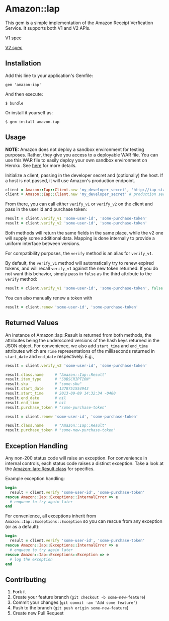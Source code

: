 # Amazon::Iap

This gem is a simple implementation of the Amazon Receipt Verfication Service. It supports both V1 and V2 APIs.

[V1 spec](https://developer.amazon.com/sdk/in-app-purchasing/documentation/rvs.html)

[V2 spec](https://developer.amazon.com/public/apis/earn/in-app-purchasing/docs-v2/verifying-receipts-in-iap-2.0)

## Installation

Add this line to your application's Gemfile:

    gem 'amazon-iap'

And then execute:

    $ bundle

Or install it yourself as:

    $ gem install amazon-iap

## Usage

**NOTE:** Amazon does not deploy a sandbox environment for testing purposes.  Rather,
they give you access to a deployable WAR file.  You can use this WAR file to easily deploy your
own sandbox environment on Heroku.  See [here](https://devcenter.heroku.com/articles/war-deployment#command-line)
for more details.

Initialize a client, passing in the developer secret and (optionally) the host.  If a host is not
passed, it will use Amazon's production endpoint.

```ruby
client = Amazon::Iap::Client.new 'my_developer_secret', 'http://iap-staging.domain.com' # staging server
client = Amazon::Iap::Client.new 'my_developer_secret' # production server
```

From there, you can call either `verify_v1` or `verify_v2` on the client and pass in the user id and purchase token:

```ruby
result = client.verify_v1 'some-user-id', 'some-purchase-token'
result = client.verify_v2 'some-user-id', 'some-purchase-token'
```
Both methods will return the same fields in the same place, while the v2 one will supply some additional data. Mapping is done internally to provide a uniform interface between versions.

For compatibility purposes, the `verify` method is an alias for `verify_v1`.

By default, the `verify_v1` method will automatically try to renew expired tokens, and will recall `verify_v1`
against the new token returned.  If you do not want this behavior, simply pass in `false` as the third
attribute to the `verify` method:

```ruby
result = client.verify_v1 'some-user-id', 'some-purchase-token', false
```

You can also manually renew a token with

```ruby
result = client.renew 'some-user-id', 'some-purchase-token'
```

## Returned Values

An instance of Amazon::Iap::Result is returned from both methods, the attributes being the underscored versions
of the hash keys returned in the JSON object.  For convenience, we also add `start_time` and `end_time` attributes
which are `Time` representations of the milliseconds returned in `start_date` and `end_date` respectively.  E.g.,

```ruby
result = client.verify_v2 'some-user-id', 'some-purchase-token'

result.class.name     # "Amazon::Iap::Result"
result.item_type      # "SUBSCRIPTION"
result.sku            # "some-sku"
result.start_date     # 1378751554943
result.start_time     # 2013-09-09 14:32:34 -0400 
result.end_date       # nil
result.end_time       # nil
result.purchase_token # "some-purchase-token"
```

<!-- -->

```ruby
result = client.renew 'some-user-id', 'some-purchase-token'

result.class.name     # "Amazon::Iap::Result"
result.purchase_token # "some-new-purchase-token"
```

## Exception Handling

Any non-200 status code will raise an exception.  For convenience in internal controls, each status code raises
a distinct exception.  Take a look at the [Amazon::Iap::Result class](lib/amazon/iap/result.rb) for specifics.

Example exception handling:

```ruby
begin
  result = client.verify 'some-user-id', 'some-purchase-token'
rescue Amazon::Iap::Exceptions::InternalError => e
  # enqueue to try again later
end
```

For convenience, all exceptions inherit from `Amazon::Iap::Exceptions::Exception` so you can rescue from
any exception (or as a default):

```ruby
begin
  result = client.verify 'some-user-id', 'some-purchase-token'
rescue Amazon::Iap::Exceptions::InternalError => e
  # enqueue to try again later
rescue Amazon::Iap::Exceptions::Exception => e
  # log the exception
end
```

## Contributing

1. Fork it
2. Create your feature branch (`git checkout -b some-new-feature`)
3. Commit your changes (`git commit -am 'Add some feature'`)
4. Push to the branch (`git push origin some-new-feature`)
5. Create new Pull Request
